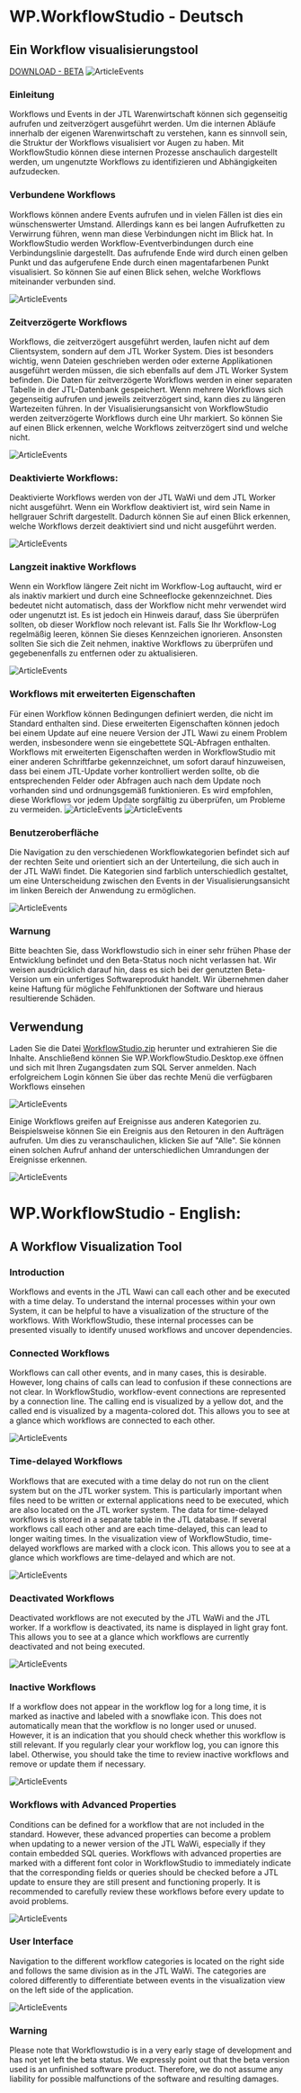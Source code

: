 # WP.WorkflowStudio - Deutsch

## Ein Workflow visualisierungstool
[DOWNLOAD - BETA](https://github.com/Bongotainment/WP.WorkflowStudio/raw/main/downloads/WorkflowStudio.zip)
![ArticleEvents](/images/articleevents_ws.png)



### Einleitung
Workflows und Events in der JTL Warenwirtschaft können sich gegenseitig aufrufen und zeitverzögert ausgeführt werden. Um die internen Abläufe innerhalb der eigenen Warenwirtschaft zu verstehen, kann es sinnvoll sein, die Struktur der Workflows visualisiert vor Augen zu haben.
Mit WorkflowStudio können diese internen Prozesse anschaulich dargestellt werden, um ungenutzte Workflows zu identifizieren und Abhängigkeiten aufzudecken.

### Verbundene Workflows
Workflows können andere Events aufrufen und in vielen Fällen ist dies ein wünschenswerter Umstand. Allerdings kann es bei langen Aufrufketten zu Verwirrung führen, wenn man diese Verbindungen nicht im Blick hat.
In WorkflowStudio werden Workflow-Eventverbindungen durch eine Verbindungslinie dargestellt. Das aufrufende Ende wird durch einen gelben Punkt und das aufgerufene Ende durch einen magentafarbenen Punkt visualisiert. So können Sie auf einen Blick sehen, welche Workflows miteinander verbunden sind.

![ArticleEvents](/images/simpleConnection.png)

### Zeitverzögerte Workflows
Workflows, die zeitverzögert ausgeführt werden, laufen nicht auf dem Clientsystem, sondern auf dem JTL Worker System. Dies ist besonders wichtig, wenn Dateien geschrieben werden oder externe Applikationen ausgeführt werden müssen, die sich ebenfalls auf dem JTL Worker System befinden.
Die Daten für zeitverzögerte Workflows werden in einer separaten Tabelle in der JTL-Datenbank gespeichert. Wenn mehrere Workflows sich gegenseitig aufrufen und jeweils zeitverzögert sind, kann dies zu längeren Wartezeiten führen.
In der Visualisierungsansicht von WorkflowStudio werden zeitverzögerte Workflows durch eine Uhr markiert. So können Sie auf einen Blick erkennen, welche Workflows zeitverzögert sind und welche nicht.

![ArticleEvents](/images/delayed.png)

### Deaktivierte Workflows:
Deaktivierte Workflows werden von der JTL WaWi und dem JTL Worker nicht ausgeführt. Wenn ein Workflow deaktiviert ist, wird sein Name in hellgrauer Schrift dargestellt. Dadurch können Sie auf einen Blick erkennen, welche Workflows derzeit deaktiviert sind und nicht ausgeführt werden.

![ArticleEvents](/images/deactivated.png)

### Langzeit inaktive Workflows
Wenn ein Workflow längere Zeit nicht im Workflow-Log auftaucht, wird er als inaktiv markiert und durch eine Schneeflocke gekennzeichnet. Dies bedeutet nicht automatisch, dass der Workflow nicht mehr verwendet wird oder ungenutzt ist. Es ist jedoch ein Hinweis darauf, dass Sie überprüfen sollten, ob dieser Workflow noch relevant ist.
Falls Sie Ihr Workflow-Log regelmäßig leeren, können Sie dieses Kennzeichen ignorieren. Ansonsten sollten Sie sich die Zeit nehmen, inaktive Workflows zu überprüfen und gegebenenfalls zu entfernen oder zu aktualisieren.

![ArticleEvents](/images/inactive.png)

### Workflows mit erweiterten Eigenschaften
Für einen Workflow können Bedingungen definiert werden, die nicht im Standard enthalten sind. Diese erweiterten Eigenschaften können jedoch bei einem Update auf eine neuere Version der JTL Wawi zu einem Problem werden, insbesondere wenn sie eingebettete SQL-Abfragen enthalten.
Workflows mit erweiterten Eigenschaften werden in WorkflowStudio mit einer anderen Schriftfarbe gekennzeichnet, um sofort darauf hinzuweisen, dass bei einem JTL-Update vorher kontrolliert werden sollte, ob die entsprechenden Felder oder Abfragen auch nach dem Update noch vorhanden sind und ordnungsgemäß funktionieren. Es wird empfohlen, diese Workflows vor jedem Update sorgfältig zu überprüfen, um Probleme zu vermeiden.
![ArticleEvents](/images/advancedproperty_ws.png)
![ArticleEvents](/images/advancedproperty.png) 


### Benutzeroberfläche
Die Navigation zu den verschiedenen Workflowkategorien befindet sich auf der rechten Seite und orientiert sich an der Unterteilung, die sich auch in der JTL WaWi findet. Die Kategorien sind farblich unterschiedlich gestaltet, um eine Unterscheidung zwischen den Events in der Visualisierungsansicht im linken Bereich der Anwendung zu ermöglichen.

![ArticleEvents](/images/WorkflowstudioMenu.png)

### Warnung
Bitte beachten Sie, dass Workflowstudio sich in einer sehr frühen Phase der Entwicklung befindet und den Beta-Status noch nicht verlassen hat. Wir weisen ausdrücklich darauf hin, dass es sich bei der genutzten Beta-Version um ein unfertiges Softwareprodukt handelt. Wir übernehmen daher keine Haftung für mögliche Fehlfunktionen der Software und hieraus resultierende Schäden.

## Verwendung

Laden Sie die Datei [WorkflowStudio.zip](/downloads/WorkflowStudio.zip) herunter und extrahieren Sie die Inhalte. Anschließend können Sie WP.WorkflowStudio.Desktop.exe öffnen und sich mit Ihren Zugangsdaten zum SQL Server anmelden. Nach erfolgreichem Login können Sie über das rechte Menü die verfügbaren Workflows einsehen

![ArticleEvents](/images/login_ws.png)

Einige Workflows greifen auf Ereignisse aus anderen Kategorien zu. Beispielsweise können Sie ein Ereignis aus den Retouren in den Aufträgen aufrufen. Um dies zu veranschaulichen, klicken Sie auf "Alle". Sie können einen solchen Aufruf anhand der unterschiedlichen Umrandungen der Ereignisse erkennen.

![ArticleEvents](/images/connectionFromReturnToOrder.png)


# WP.WorkflowStudio - English:

## A Workflow Visualization Tool

### Introduction
Workflows and events in the JTL Wawi can call each other and be executed with a time delay. To understand the internal processes within your own System, it can be helpful to have a visualization of the structure of the workflows. With WorkflowStudio, these internal processes can be presented visually to identify unused workflows and uncover dependencies.

### Connected Workflows
Workflows can call other events, and in many cases, this is desirable. However, long chains of calls can lead to confusion if these connections are not clear. In WorkflowStudio, workflow-event connections are represented by a connection line. The calling end is visualized by a yellow dot, and the called end is visualized by a magenta-colored dot. This allows you to see at a glance which workflows are connected to each other.

![ArticleEvents](/images/simpleConnection.png)

### Time-delayed Workflows
Workflows that are executed with a time delay do not run on the client system but on the JTL worker system. This is particularly important when files need to be written or external applications need to be executed, which are also located on the JTL worker system. The data for time-delayed workflows is stored in a separate table in the JTL database. If several workflows call each other and are each time-delayed, this can lead to longer waiting times. In the visualization view of WorkflowStudio, time-delayed workflows are marked with a clock icon. This allows you to see at a glance which workflows are time-delayed and which are not.

![ArticleEvents](/images/delayed.png)

### Deactivated Workflows
Deactivated workflows are not executed by the JTL WaWi and the JTL worker. If a workflow is deactivated, its name is displayed in light gray font. This allows you to see at a glance which workflows are currently deactivated and not being executed.

![ArticleEvents](/images/deactivated.png)

### Inactive Workflows
If a workflow does not appear in the workflow log for a long time, it is marked as inactive and labeled with a snowflake icon. This does not automatically mean that the workflow is no longer used or unused. However, it is an indication that you should check whether this workflow is still relevant. If you regularly clear your workflow log, you can ignore this label. Otherwise, you should take the time to review inactive workflows and remove or update them if necessary.

![ArticleEvents](/images/inactive.png)

### Workflows with Advanced Properties
Conditions can be defined for a workflow that are not included in the standard. However, these advanced properties can become a problem when updating to a newer version of the JTL WaWi, especially if they contain embedded SQL queries. Workflows with advanced properties are marked with a different font color in WorkflowStudio to immediately indicate that the corresponding fields or queries should be checked before a JTL update to ensure they are still present and functioning properly. It is recommended to carefully review these workflows before every update to avoid problems.

![ArticleEvents](/images/advancedproperty_ws.png)

### User Interface
Navigation to the different workflow categories is located on the right side and follows the same division as in the JTL WaWi. The categories are colored differently to differentiate between events in the visualization view on the left side of the application.

![ArticleEvents](/images/articleevents_ws.png)

### Warning
Please note that Workflowstudio is in a very early stage of development and has not yet left the beta status. 
We expressly point out that the beta version used is an unfinished software product. 
Therefore, we do not assume any liability for possible malfunctions of the software and resulting damages.

